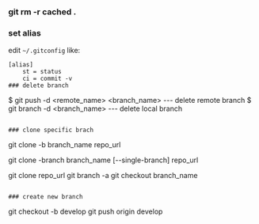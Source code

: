 
### git rm -r cached .


### set alias
edit `~/.gitconfig` like:
```
[alias]
    st = status
    ci = commit -v
### delete branch
```
$ git push -d <remote_name> <branch_name>   --- delete remote branch
$ git branch -d <branch_name>    --- delete local branch
```

### clone specific brach
```
git clone -b branch_name repo_url

git clone -branch branch_name [--single-branch] repo_url

git clone repo_url
git branch -a
git checkout branch_name
```

### create new branch
```
git checkout -b develop
git push origin develop 
```